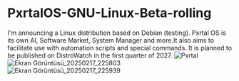 # PxrtalOS-GNU-Linux-Beta-rolling
I'm announcing a Linux distribution  based on Debian (testing). Pxrtal OS is  its own AI, Software Market, System Manager and more.It also aims to facilitate use with automation scripts and special commands. It is planned to be published on DistroWatch in the first quarter of 2027.
![Pxrtal](https://github.com/user-attachments/assets/2ba746ec-cb36-42e1-8d6c-ee50aee68a23)
![Ekran Görüntüsü_20250217_225803](https://github.com/user-attachments/assets/79560f83-bb1a-42cd-8828-883b6547b2cf)
![Ekran Görüntüsü_20250217_225939](https://github.com/user-attachments/assets/e9b2973a-a18c-4271-ad02-bc951e8d158f)
